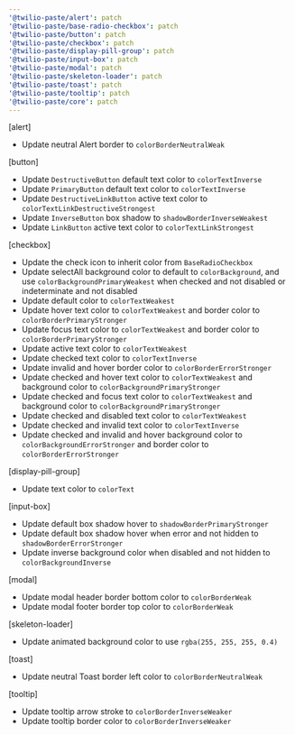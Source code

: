 ```yaml
---
'@twilio-paste/alert': patch
'@twilio-paste/base-radio-checkbox': patch
'@twilio-paste/button': patch
'@twilio-paste/checkbox': patch
'@twilio-paste/display-pill-group': patch
'@twilio-paste/input-box': patch
'@twilio-paste/modal': patch
'@twilio-paste/skeleton-loader': patch
'@twilio-paste/toast': patch
'@twilio-paste/tooltip': patch
'@twilio-paste/core': patch
---
```


[alert]

- Update neutral Alert border to `colorBorderNeutralWeak`

[button]

- Update `DestructiveButton` default text color to `colorTextInverse`
- Update `PrimaryButton` default text color to `colorTextInverse`
- Update `DestructiveLinkButton` active text color to `colorTextLinkDestructiveStrongest`
- Update `InverseButton` box shadow to `shadowBorderInverseWeakest`
- Update `LinkButton` active text color to `colorTextLinkStrongest`

[checkbox]

- Update the check icon to inherit color from `BaseRadioCheckbox`
- Update selectAll background color to default to `colorBackground`, and use `colorBackgroundPrimaryWeakest` when checked and not disabled or indeterminate and not disabled
- Update default color to `colorTextWeakest`
- Update hover text color to `colorTextWeakest` and border color to `colorBorderPrimaryStronger`
- Update focus text color to `colorTextWeakest` and border color to `colorBorderPrimaryStronger`
- Update active text color to `colorTextWeakest`
- Update checked text color to `colorTextInverse`
- Update invalid and hover border color to `colorBorderErrorStronger`
- Update checked and hover text color to `colorTextWeakest` and background color to `colorBackgroundPrimaryStronger`
- Update checked and focus text color to `colorTextWeakest` and background color to `colorBackgroundPrimaryStronger`
- Update checked and disabled text color to `colorTextWeakest`
- Update checked and invalid text color to `colorTextInverse`
- Update checked and invalid and hover background color to `colorBackgroundErrorStronger` and border color to `colorBorderErrorStronger`

[display-pill-group]

- Update text color to `colorText`

[input-box]

- Update default box shadow hover to `shadowBorderPrimaryStronger`
- Update default box shadow hover when error and not hidden to `shadowBorderErrorStronger`
- Update inverse background color when disabled and not hidden to `colorBackgroundInverse`

[modal]

- Update modal header border bottom color to `colorBorderWeak`
- Update modal footer border top color to `colorBorderWeak`

[skeleton-loader]

- Update animated background color to use `rgba(255, 255, 255, 0.4)`

[toast]

- Update neutral Toast border left color to `colorBorderNeutralWeak`

[tooltip]

- Update tooltip arrow stroke to `colorBorderInverseWeaker`
- Update tooltip border color to `colorBorderInverseWeaker`
